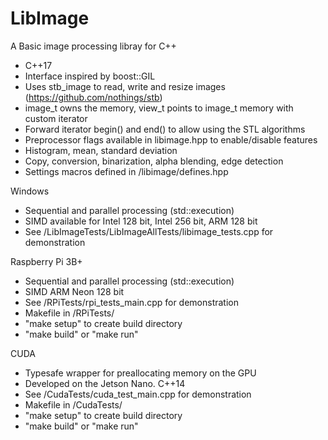 # LibImage
A Basic image processing libray for C++
* C++17
* Interface inspired by boost::GIL
* Uses stb_image to read, write and resize images (https://github.com/nothings/stb)
* image_t owns the memory, view_t points to image_t memory with custom iterator
* Forward iterator begin() and end() to allow using the STL algorithms
* Preprocessor flags available in libimage.hpp to enable/disable features
* Histogram, mean, standard deviation
* Copy, conversion, binarization, alpha blending, edge detection
* Settings macros defined in /libimage/defines.hpp

Windows
* Sequential and parallel processing (std::execution)
* SIMD available for Intel 128 bit, Intel 256 bit, ARM 128 bit
* See /LibImageTests/LibImageAllTests/libimage_tests.cpp for demonstration

Raspberry Pi 3B+
* Sequential and parallel processing (std::execution)
* SIMD ARM Neon 128 bit
* See /RPiTests/rpi_tests_main.cpp for demonstration
* Makefile in /RPiTests/
* "make setup" to create build directory
* "make build" or "make run"

CUDA
* Typesafe wrapper for preallocating memory on the GPU
* Developed on the Jetson Nano.  C++14
* See /CudaTests/cuda_test_main.cpp for demonstration
* Makefile in /CudaTests/
* "make setup" to create build directory
* "make build" or "make run"